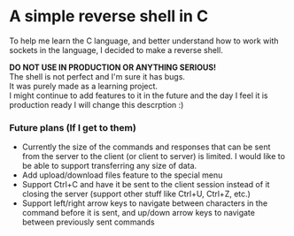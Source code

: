 # A simple reverse shell in C
To help me learn the C language, and better understand how to work with sockets in the language, I decided to make a reverse shell.

**DO NOT USE IN PRODUCTION OR ANYTHING SERIOUS!**  
The shell is not perfect and I'm sure it has bugs.  
It was purely made as a learning project.  
I might continue to add features to it in the future and the day I feel it is production ready I will change this descrption :)

### Future plans (If I get to them)
- Currently the size of the commands and responses that can be sent from the server to the client (or client to server) is limited. I would like to be able to support transferring any size of data.
- Add upload/download files feature to the special menu
- Support Ctrl+C and have it be sent to the client session instead of it closing the server (support other stuff like Ctrl+U, Ctrl+Z, etc.)
- Support left/right arrow keys to navigate between characters in the command before it is sent, and up/down arrow keys to navigate between previously sent commands

